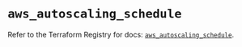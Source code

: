 # `aws_autoscaling_schedule`

Refer to the Terraform Registry for docs: [`aws_autoscaling_schedule`](https://registry.terraform.io/providers/hashicorp/aws/5.72.0/docs/resources/autoscaling_schedule).
